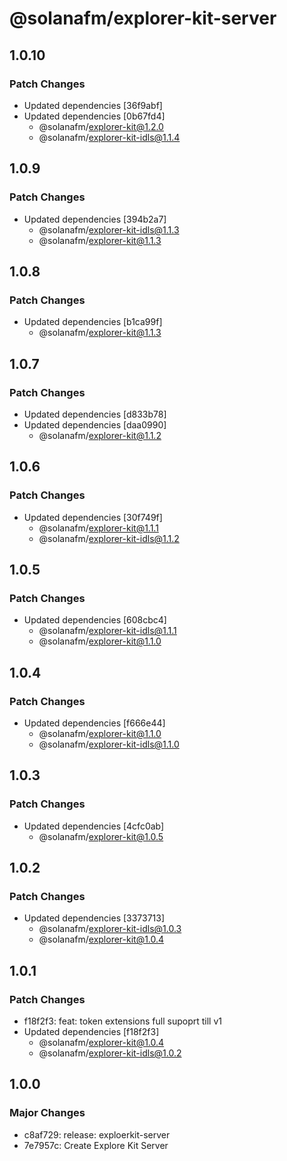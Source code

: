# @solanafm/explorer-kit-server

## 1.0.10

### Patch Changes

- Updated dependencies [36f9abf]
- Updated dependencies [0b67fd4]
  - @solanafm/explorer-kit@1.2.0
  - @solanafm/explorer-kit-idls@1.1.4

## 1.0.9

### Patch Changes

- Updated dependencies [394b2a7]
  - @solanafm/explorer-kit-idls@1.1.3
  - @solanafm/explorer-kit@1.1.3

## 1.0.8

### Patch Changes

- Updated dependencies [b1ca99f]
  - @solanafm/explorer-kit@1.1.3

## 1.0.7

### Patch Changes

- Updated dependencies [d833b78]
- Updated dependencies [daa0990]
  - @solanafm/explorer-kit@1.1.2

## 1.0.6

### Patch Changes

- Updated dependencies [30f749f]
  - @solanafm/explorer-kit@1.1.1
  - @solanafm/explorer-kit-idls@1.1.2

## 1.0.5

### Patch Changes

- Updated dependencies [608cbc4]
  - @solanafm/explorer-kit-idls@1.1.1
  - @solanafm/explorer-kit@1.1.0

## 1.0.4

### Patch Changes

- Updated dependencies [f666e44]
  - @solanafm/explorer-kit@1.1.0
  - @solanafm/explorer-kit-idls@1.1.0

## 1.0.3

### Patch Changes

- Updated dependencies [4cfc0ab]
  - @solanafm/explorer-kit@1.0.5

## 1.0.2

### Patch Changes

- Updated dependencies [3373713]
  - @solanafm/explorer-kit-idls@1.0.3
  - @solanafm/explorer-kit@1.0.4

## 1.0.1

### Patch Changes

- f18f2f3: feat: token extensions full supoprt till v1
- Updated dependencies [f18f2f3]
  - @solanafm/explorer-kit@1.0.4
  - @solanafm/explorer-kit-idls@1.0.2

## 1.0.0

### Major Changes

- c8af729: release: exploerkit-server
- 7e7957c: Create Explore Kit Server
